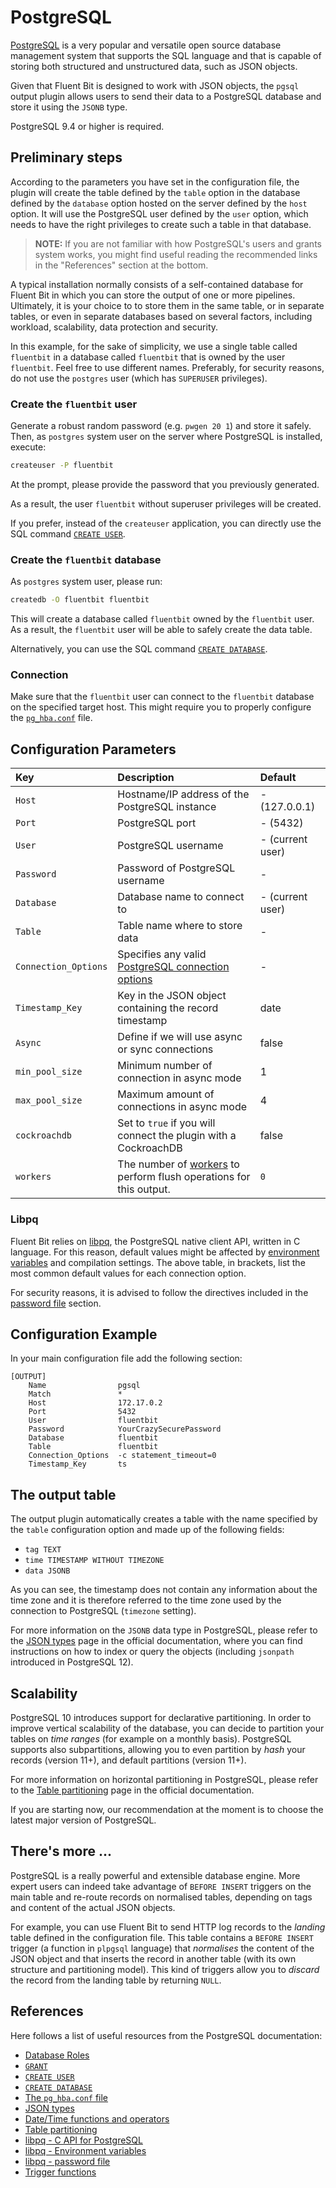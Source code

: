 # PostgreSQL

[PostgreSQL](https://www.postgresql.org) is a very popular and versatile open source database management system that supports the SQL language and that is capable of storing both structured and unstructured data, such as JSON objects.

Given that Fluent Bit is designed to work with JSON objects, the `pgsql` output plugin allows users to send their data to a PostgreSQL database and store it using the `JSONB` type.

PostgreSQL 9.4 or higher is required.

## Preliminary steps

According to the parameters you have set in the configuration file, the plugin will create the table defined by the `table` option in the database defined by the `database` option hosted on the server defined by the `host` option. It will use the PostgreSQL user defined by the `user` option, which needs to have the right privileges to create such a table in that database.

> **NOTE:** If you are not familiar with how PostgreSQL's users and grants system works, you might find useful reading the recommended links in the "References" section at the bottom.

A typical installation normally consists of a self-contained database for Fluent Bit in which you can store the output of one or more pipelines. Ultimately, it is your choice to to store them in the same table, or in separate tables, or even in separate databases based on several factors, including workload, scalability, data protection and security.

In this example, for the sake of simplicity, we use a single table called `fluentbit` in a database called `fluentbit` that is owned by the user `fluentbit`. Feel free to use different names. Preferably, for security reasons, do not use the `postgres` user \(which has `SUPERUSER` privileges\).

### Create the `fluentbit` user

Generate a robust random password \(e.g. `pwgen 20 1`\) and store it safely. Then, as `postgres` system user on the server where PostgreSQL is installed, execute:

```bash
createuser -P fluentbit
```

At the prompt, please provide the password that you previously generated.

As a result, the user `fluentbit` without superuser privileges will be created.

If you prefer, instead of the `createuser` application, you can directly use the SQL command [`CREATE USER`](https://www.postgresql.org/docs/current/sql-createuser.html).

### Create the `fluentbit` database

As `postgres` system user, please run:

```bash
createdb -O fluentbit fluentbit
```

This will create a database called `fluentbit` owned by the `fluentbit` user. As a result, the `fluentbit` user will be able to safely create the data table.

Alternatively, you can use the SQL command [`CREATE DATABASE`](https://www.postgresql.org/docs/current/sql-createdatabase.html).

### Connection

Make sure that the `fluentbit` user can connect to the `fluentbit` database on the specified target host. This might require you to properly configure the [`pg_hba.conf`](https://www.postgresql.org/docs/current/auth-pg-hba-conf.html) file.

## Configuration Parameters

| Key | Description | Default |
| :--- | :--- | :--- |
| `Host` | Hostname/IP address of the PostgreSQL instance | - \(127.0.0.1\) |
| `Port` | PostgreSQL port | - \(5432\) |
| `User` | PostgreSQL username | - \(current user\) |
| `Password` | Password of PostgreSQL username | - |
| `Database` | Database name to connect to | - \(current user\) |
| `Table` | Table name where to store data | - |
| `Connection_Options` | Specifies any valid [PostgreSQL connection options](https://www.postgresql.org/docs/devel/libpq-connect.html#LIBPQ-CONNECT-OPTIONS) | - |
| `Timestamp_Key` | Key in the JSON object containing the record timestamp | date |
| `Async` | Define if we will use async or sync connections | false |
| `min_pool_size` | Minimum number of connection in async mode | 1 |
| `max_pool_size` | Maximum amount of connections in async mode | 4 |
| `cockroachdb` | Set to `true` if you will connect the plugin with a CockroachDB | false |
| `workers` | The number of [workers](../../administration/multithreading.md#outputs) to perform flush operations for this output. | `0` |

### Libpq

Fluent Bit relies on [libpq](https://www.postgresql.org/docs/current/libpq.html), the PostgreSQL native client API, written in C language. For this reason, default values might be affected by [environment variables](https://www.postgresql.org/docs/current/libpq-envars.html) and compilation settings. The above table, in brackets, list the most common default values for each connection option.

For security reasons, it is advised to follow the directives included in the [password file](https://www.postgresql.org/docs/current/libpq-pgpass.html) section.

## Configuration Example

In your main configuration file add the following section:

```text
[OUTPUT]
    Name                pgsql
    Match               *
    Host                172.17.0.2
    Port                5432
    User                fluentbit
    Password            YourCrazySecurePassword
    Database            fluentbit
    Table               fluentbit
    Connection_Options  -c statement_timeout=0
    Timestamp_Key       ts
```

## The output table

The output plugin automatically creates a table with the name specified by the `table` configuration option and made up of the following fields:

* `tag TEXT`
* `time TIMESTAMP WITHOUT TIMEZONE`
* `data JSONB`

As you can see, the timestamp does not contain any information about the time zone and it is therefore referred to the time zone used by the connection to PostgreSQL \(`timezone` setting\).

For more information on the `JSONB` data type in PostgreSQL, please refer to the [JSON types](https://www.postgresql.org/docs/current/datatype-json.html) page in the official documentation, where you can find instructions on how to index or query the objects \(including `jsonpath` introduced in PostgreSQL 12\).

## Scalability

PostgreSQL 10 introduces support for declarative partitioning. In order to improve vertical scalability of the database, you can decide to partition your tables on _time ranges_ \(for example on a monthly basis\). PostgreSQL supports also subpartitions, allowing you to even partition by _hash_ your records \(version 11+\), and default partitions \(version 11+\).

For more information on horizontal partitioning in PostgreSQL, please refer to the [Table partitioning](https://www.postgresql.org/docs/current/ddl-partitioning.html) page in the official documentation.

If you are starting now, our recommendation at the moment is to choose the latest major version of PostgreSQL.

## There's more ...

PostgreSQL is a really powerful and extensible database engine. More expert users can indeed take advantage of `BEFORE INSERT` triggers on the main table and re-route records on normalised tables, depending on tags and content of the actual JSON objects.

For example, you can use Fluent Bit to send HTTP log records to the _landing_ table defined in the configuration file. This table contains a `BEFORE INSERT` trigger \(a function in `plpgsql` language\) that _normalises_ the content of the JSON object and that inserts the record in another table \(with its own structure and partitioning model\). This kind of triggers allow you to _discard_ the record from the landing table by returning `NULL`.

## References

Here follows a list of useful resources from the PostgreSQL documentation:

* [Database Roles](https://www.postgresql.org/docs/current/user-manag.html)
* [`GRANT`](https://www.postgresql.org/docs/current/sql-grant.html)
* [`CREATE USER`](https://www.postgresql.org/docs/current/sql-createuser.html)
* [`CREATE DATABASE`](https://www.postgresql.org/docs/current/sql-createdatabase.html)
* [The `pg_hba.conf` file](https://www.postgresql.org/docs/current/auth-pg-hba-conf.html)
* [JSON types](https://www.postgresql.org/docs/current/datatype-json.html)
* [Date/Time functions and operators](https://www.postgresql.org/docs/current/functions-datetime.html)
* [Table partitioning](https://www.postgresql.org/docs/current/ddl-partitioning.html)
* [libpq - C API for PostgreSQL](https://www.postgresql.org/docs/current/libpq.html)
* [libpq - Environment variables](https://www.postgresql.org/docs/current/libpq-envars.html)
* [libpq - password file](https://www.postgresql.org/docs/current/libpq-pgpass.html)
* [Trigger functions](https://www.postgresql.org/docs/current/plpgsql-trigger.html)
